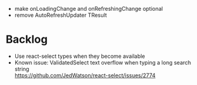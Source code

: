 - make onLoadingChange and onRefreshingChange optional
- remove AutoRefreshUpdater TResult

# Backlog

- Use react-select types when they become available
- Known issue: ValidatedSelect text overflow when typing a long search string  
  https://github.com/JedWatson/react-select/issues/2774
